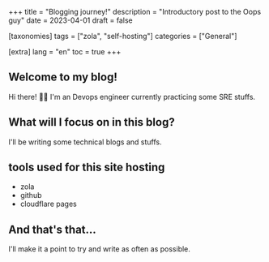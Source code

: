 +++
title = "Blogging journey!"
description = "Introductory post to the Oops guy"
date = 2023-04-01
draft = false

[taxonomies]
tags = ["zola", "self-hosting"]
categories = ["General"]

[extra]
lang = "en"
toc = true
+++

## Welcome to my blog!

Hi there! 👋🏽 I'm an Devops engineer currently practicing some SRE stuffs. 

## What will I focus on in this blog?

I'll be writing some technical blogs and stuffs.

## tools used for this site hosting
- zola
- github
- cloudflare pages

## And that's that...

I'll make it a point to try and write as often as possible.
